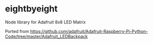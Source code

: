 eightbyeight
============

Node library for Adafruit 8x8 LED Matrix

Ported from https://github.com/adafruit/Adafruit-Raspberry-Pi-Python-Code/tree/master/Adafruit_LEDBackpack
